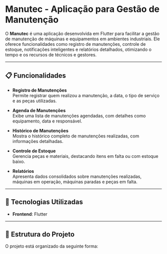 # Manutec - Aplicação para Gestão de Manutenção

O **Manutec** é uma aplicação desenvolvida em Flutter para facilitar a gestão de manutenção de máquinas e equipamentos em ambientes industriais. Ele oferece funcionalidades como registro de manutenções, controle de estoque, notificações inteligentes e relatórios detalhados, otimizando o tempo e os recursos de técnicos e gestores.

---

## 📋 Funcionalidades

- **Registro de Manutenções**  
  Permite registrar quem realizou a manutenção, a data, o tipo de serviço e as peças utilizadas.

- **Agenda de Manutenções**  
  Exibe uma lista de manutenções agendadas, com detalhes como equipamento, data e responsável.

- **Histórico de Manutenções**  
  Mostra o histórico completo de manutenções realizadas, com informações detalhadas.

- **Controle de Estoque**  
  Gerencia peças e materiais, destacando itens em falta ou com estoque baixo.

- **Relatórios**  
  Apresenta dados consolidados sobre manutenções realizadas, máquinas em operação, máquinas paradas e peças em falta.

---

## 🚀 Tecnologias Utilizadas

- **Frontend**: Flutter  


---

## 📂 Estrutura do Projeto

O projeto está organizado da seguinte forma:
